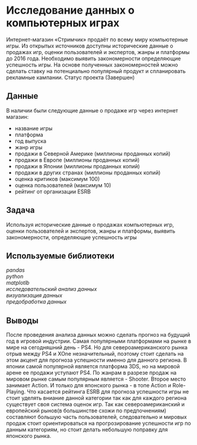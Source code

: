 # Исследование данных о компьютерных играх
Интернет-магазин «Стримчик» продаёт по всему миру компьютерные игры. Из открытых источников доступны исторические данные о продажах игр, оценки пользователей и экспертов, жанры и платформы до 2016 года. Необходимо выявить закономерности определяющие успешность игры. На основе полученных закономерностей можно сделать ставку на потенциально популярный продукт и спланировать рекламные кампании. Статус проекта (Завершен)
## Данные
В наличии были следующие данные о продаже игр через интернет магазин:

* название игры
* платформа
* год выпуска
* жанр игры
* продажи в Cеверной Америке (миллионы проданных копий)
* продажи в Европе (миллионы проданных копий)
* продажи в Японии (миллионы проданных копий)
* продажи в других странах (миллионы проданных копий)
* оценка критиков (максимум 100)
* оценка пользователей (максимум 10)
* рейтинг от организации ESRB
## Задача
Используя исторические данные о продажах компьютерных игр, оценки пользователей и экспертов, жанры и платформы, выявить закономерности, определяющие успешность игры


## Используемые библиотеки
*pandas  
python  
matplotlb  
исследовательский анализ данных  
визуализация данных  
предобработка данных*
## Выводы
После проведения анализа данных можно сделать прогноз на будущий год в игровой индустрии. Самая популярными платформами на рынке в мире на сегодняшний день - PS4. Но для североамериканского рынка отрыв между PS4 и XOne незначительный, поэтому стоит сделать на этом акцент для прогноза успешности именно для данного региона. В японии самой популярной является платформа 3DS, но на мировой арене ее продажи уступают PS4. По жанрам в разрезе продаж на мировом рынке самым популярным является - Shooter. Второе место занимает Action. И только для японского рынка - в топе Action и Role-Playing. Что касается рейтинга ESRB для прогноза успешности игры не стоит уделять вниание данной категории так как для каждого региона существует своя система оценок игр. Так как североамериканский и европейский рынов(в большинстве схожи по предпочнениям) составляют большую часть пользователей, следовательно и мировых продаж стоит ориентироваться на прогрозирование успешности игр по данным категориям, но стоит делать небольшую поправку для японского рынка.
